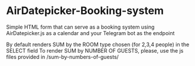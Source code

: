 # AirDatepicker-Booking-system

Simple HTML form that can serve as a booking system using AirDatepicker.js as a calendar and your Telegram bot as the endpoint

By default renders SUM by the ROOM type chosen (for 2,3,4 people) in the SELECT field
To render SUM by NUMBER OF GUESTS, please, use the js files provided in /sum-by-numbers-of-guests/  

